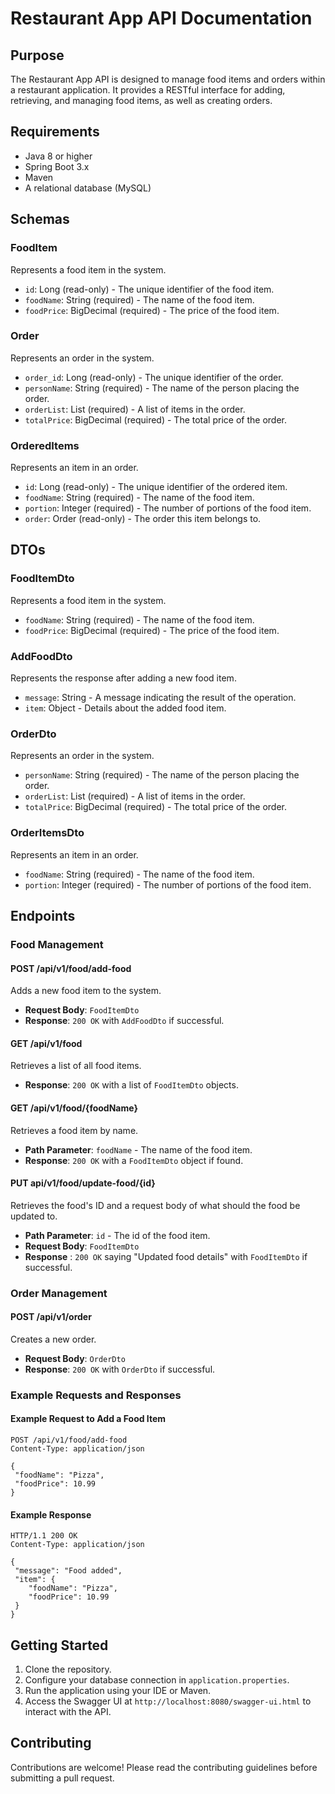 # Restaurant App API Documentation

## Purpose

The Restaurant App API is designed to manage food items and orders within a restaurant application. It provides a RESTful interface for adding, retrieving, and managing food items, as well as creating orders.

## Requirements

- Java 8 or higher
- Spring Boot 3.x
- Maven
- A relational database (MySQL)

## Schemas

### FoodItem

Represents a food item in the system.

- `id`: Long (read-only) - The unique identifier of the food item.
- `foodName`: String (required) - The name of the food item.
- `foodPrice`: BigDecimal (required) - The price of the food item.

### Order

Represents an order in the system.

- `order_id`: Long (read-only) - The unique identifier of the order.
- `personName`: String (required) - The name of the person placing the order.
- `orderList`: List<OrderedItems> (required) - A list of items in the order.
- `totalPrice`: BigDecimal (required) - The total price of the order.

### OrderedItems

Represents an item in an order.

- `id`: Long (read-only) - The unique identifier of the ordered item.
- `foodName`: String (required) - The name of the food item.
- `portion`: Integer (required) - The number of portions of the food item.
- `order`: Order (read-only) - The order this item belongs to.

## DTOs

### FoodItemDto

Represents a food item in the system.

- `foodName`: String (required) - The name of the food item.
- `foodPrice`: BigDecimal (required) - The price of the food item.

### AddFoodDto

Represents the response after adding a new food item.

- `message`: String - A message indicating the result of the operation.
- `item`: Object - Details about the added food item.

### OrderDto

Represents an order in the system.

- `personName`: String (required) - The name of the person placing the order.
- `orderList`: List<OrderItemsDto> (required) - A list of items in the order.
- `totalPrice`: BigDecimal (required) - The total price of the order.

### OrderItemsDto

Represents an item in an order.

- `foodName`: String (required) - The name of the food item.
- `portion`: Integer (required) - The number of portions of the food item.

## Endpoints

### Food Management

#### POST /api/v1/food/add-food

Adds a new food item to the system.

- **Request Body**: `FoodItemDto`
- **Response**: `200 OK` with `AddFoodDto` if successful.

#### GET /api/v1/food

Retrieves a list of all food items.

- **Response**: `200 OK` with a list of `FoodItemDto` objects.

#### GET /api/v1/food/{foodName}

Retrieves a food item by name.

- **Path Parameter**: `foodName` - The name of the food item.
- **Response**: `200 OK` with a `FoodItemDto` object if found.

#### PUT api/v1/food/update-food/{id}

Retrieves the food's ID and a request body of what should the food be updated to.

- **Path Parameter**: `id` - The id of the food item.
- **Request Body**: `FoodItemDto`
- **Response** : `200 OK` saying "Updated food details" with `FoodItemDto` if successful.

### Order Management

#### POST /api/v1/order

Creates a new order.

- **Request Body**: `OrderDto`
- **Response**: `200 OK` with `OrderDto` if successful.

[//]: # (#### GET /api/v1/order/{orderId})

[//]: # ()
[//]: # (Retrieves an order by its ID.)

[//]: # ()
[//]: # (- **Path Parameter**: `orderId` - The ID of the order.)

[//]: # (- **Response**: `200 OK` with an `OrderDto` object if found.)

### Example Requests and Responses

#### Example Request to Add a Food Item

```http
POST /api/v1/food/add-food
Content-Type: application/json

{
 "foodName": "Pizza",
 "foodPrice": 10.99
}
```

#### Example Response

```http
HTTP/1.1 200 OK
Content-Type: application/json

{
 "message": "Food added",
 "item": {
    "foodName": "Pizza",
    "foodPrice": 10.99
 }
}
```

## Getting Started

1. Clone the repository.
2. Configure your database connection in `application.properties`.
3. Run the application using your IDE or Maven.
4. Access the Swagger UI at `http://localhost:8080/swagger-ui.html` to interact with the API.

## Contributing

Contributions are welcome! Please read the contributing guidelines before submitting a pull request.
